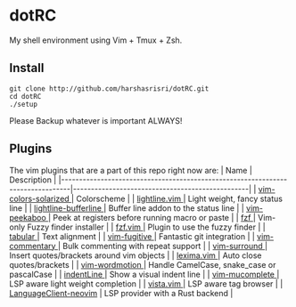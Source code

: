 dotRC
=====

My shell environment using Vim + Tmux + Zsh.

Install
-------
~~~
git clone http://github.com/harshasrisri/dotRC.git
cd dotRC
./setup
~~~

Please Backup whatever is important ALWAYS!

Plugins
-------
The vim plugins that are a part of this repo right now are:
| Name                                                                           | Description                                     |
|--------------------------------------------------------------------------------|-------------------------------------------------|
| [vim-colors-solarized ](https://github.com/altercation/vim-colors-solarized )  | Colorscheme                                     |
| [lightline.vim        ](https://github.com/itchyny/lightline.vim            )  | Light weight, fancy status line                 |
| [lightline-bufferline ](https://github.com/mengelbrecht/lightline-bufferline)  | Buffer line addon to the status line            |
| [vim-peekaboo         ](https://github.com/junegunn/vim-peekaboo            )  | Peek at registers before running macro or paste |
| [fzf                  ](https://github.com/junegunn/fzf                     )  | Vim-only Fuzzy finder installer                 |
| [fzf.vim              ](https://github.com/junegunn/fzf.vim                 )  | Plugin to use the fuzzy finder                  |
| [tabular              ](https://github.com/godlygeek/tabular                )  | Text alignment                                  |
| [vim-fugitive         ](https://github.com/tpope/vim-fugitive               )  | Fantastic git integration                       |
| [vim-commentary       ](https://github.com/tpope/vim-commentary             )  | Bulk commenting with repeat support             |
| [vim-surround         ](https://github.com/tpope/vim-surround               )  | Insert quotes/brackets around vim objects       |
| [lexima.vim           ](https://github.com/cohama/lexima.vim                )  | Auto close quotes/brackets                      |
| [vim-wordmotion       ](https://github.com/chaoren/vim-wordmotion           )  | Handle CamelCase, snake_case or pascalCase      |
| [indentLine           ](https://github.com/Yggdroot/indentLine              )  | Show a visual indent line                       |
| [vim-mucomplete       ](https://github.com/lifepillar/vim-mucomplete        )  | LSP aware light weight completion               |
| [vista.vim            ](https://github.com/liuchengxu/vista.vim             )  | LSP aware tag browser                           |
| [LanguageClient-neovim](https://github.com/autozimu/LanguageClient-neovim   )  | LSP provider with a Rust backend                |
